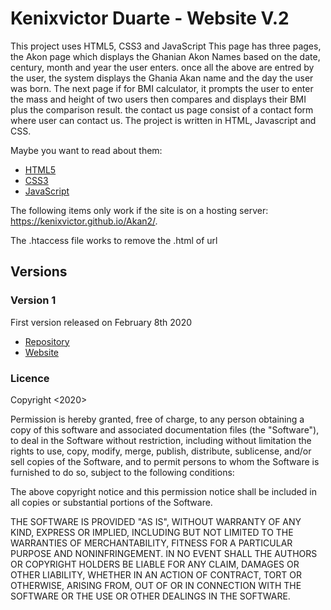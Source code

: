 # Kenixvictor Duarte - Website V.2


This project uses HTML5, CSS3 and JavaScript
This page has three pages, the Akon page which displays the Ghanian Akon Names based on the date, century, month and year the user enters. once all the above are entred by the user, the system displays the Ghania Akan name and the day the user was born.
The next page if for BMI calculator, it prompts the user to enter the mass and height of two users then compares and displays their BMI plus the comparison result.
the contact us page consist of a contact form where user can contact us.
The project is written in HTML, Javascript and CSS.

Maybe you want to read about them:
- [HTML5](https://www.w3.org/html/)
- [CSS3](https://www.w3.org/Style/CSS/Overview.en.html)
- [JavaScript](https://developer.mozilla.org/pt-BR/docs/Web/JavaScript)

The following items only work if the site is on a hosting server: https://kenixvictor.github.io/Akan2/.

The .htaccess file works to remove the .html of url 


## Versions

### Version 1

First version released on February 8th 2020
- [Repository](https://github.com/kenixvictor/Akan2)
- [Website](https://kenixvictor.github.io)

### Licence
Copyright <2020> <COPYRIGHT Kenixvictor>

Permission is hereby granted, free of charge, to any person obtaining a copy of this software and associated documentation files (the "Software"), to deal in the Software without restriction, including without limitation the rights to use, copy, modify, merge, publish, distribute, sublicense, and/or sell copies of the Software, and to permit persons to whom the Software is furnished to do so, subject to the following conditions:

The above copyright notice and this permission notice shall be included in all copies or substantial portions of the Software.

THE SOFTWARE IS PROVIDED "AS IS", WITHOUT WARRANTY OF ANY KIND, EXPRESS OR IMPLIED, INCLUDING BUT NOT LIMITED TO THE WARRANTIES OF MERCHANTABILITY, FITNESS FOR A PARTICULAR PURPOSE AND NONINFRINGEMENT. IN NO EVENT SHALL THE AUTHORS OR COPYRIGHT HOLDERS BE LIABLE FOR ANY CLAIM, DAMAGES OR OTHER LIABILITY, WHETHER IN AN ACTION OF CONTRACT, TORT OR OTHERWISE, ARISING FROM, OUT OF OR IN CONNECTION WITH THE SOFTWARE OR THE USE OR OTHER DEALINGS IN THE SOFTWARE.
